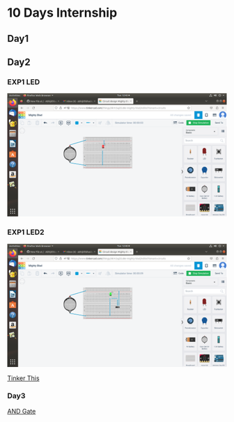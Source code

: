 # 10 Days Internship


## Day1



## Day2
### EXP1 LED
![lld](https://github.com/Abhijithbas/INTERNSHIP/blob/main/image/led1.png)

### EXP1 LED2
![iic](https://github.com/Abhijithbas/INTERNSHIP/blob/main/image/led2.png)

[Tinker This](https://www.tinkercad.com/things/6kYcSqZOJBe-led-cell/editel)

### Day3

[AND Gate](https://www.tinkercad.com/things/k6QJvGL75Ti-and-gate/editel)

 
   
